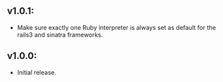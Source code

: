 ## v1.0.1:

* Make sure exactly one Ruby interpreter is always set as default for the
rails3 and sinatra frameworks.

## v1.0.0:

* Initial release.
